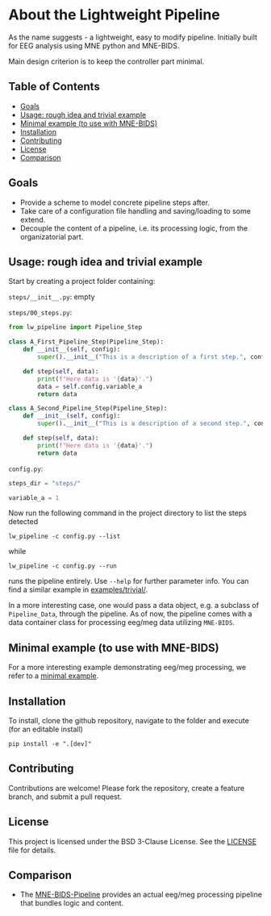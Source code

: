 # About the Lightweight Pipeline
As the name suggests - a lightweight, easy to modify pipeline. Initially built for EEG analysis using MNE python and MNE-BIDS.

Main design criterion is to keep the controller part minimal.

## Table of Contents

- [Goals](#goals)
- [Usage: rough idea and trivial example](#usage-rough-idea-and-trivial-example)
- [Minimal example (to use with MNE-BIDS)](#minimal-example-to-use-with-mne-bids)
- [Installation](#installation)
- [Contributing](#contributing)
- [License](#license)
- [Comparison](#comparison)

## Goals
- Provide a scheme to model concrete pipeline steps after.
- Take care of a configuration file handling and saving/loading to some extend.
- Decouple the content of a pipeline, i.e. its processing logic, from the organizatorial part.


## Usage: rough idea and trivial example

Start by creating a project folder containing:

`steps/__init__.py`: empty

`steps/00_steps.py`:
```python
from lw_pipeline import Pipeline_Step

class A_First_Pipeline_Step(Pipeline_Step):
    def __init__(self, config):
        super().__init__("This is a description of a first step.", config)

    def step(self, data):
        print(f"Here data is '{data}'.")
        data = self.config.variable_a
        return data

class A_Second_Pipeline_Step(Pipeline_Step):
    def __init__(self, config):
        super().__init__("This is a description of a second step.", config)

    def step(self, data):
        print(f"Here data is '{data}'.")
        return data
```

`config.py`:
```python
steps_dir = "steps/"

variable_a = 1
```

Now run the following command in the project directory to list the steps detected
```shell
lw_pipeline -c config.py --list
```
while
```shell
lw_pipeline -c config.py --run
```
runs the pipeline entirely. Use `--help` for further parameter info.
You can find a similar example in [examples/trivial/](examples/trivial/).

In a more interesting case, one would pass a data object, e.g. a subclass of `Pipeline_Data`, through the pipeline. As of now, the pipeline comes with a data container class for processing eeg/meg data utilizing `MNE-BIDS`.


## Minimal example (to use with MNE-BIDS)

For a more interesting example demonstrating eeg/meg processing, we refer to a [minimal example](examples/minimal_example.md).


## Installation
To install, clone the github repository, navigate to the folder and execute (for an editable install)
```shell
pip install -e ".[dev]"
```

## Contributing

Contributions are welcome! Please fork the repository, create a feature branch, and submit a pull request.


## License

This project is licensed under the BSD 3-Clause License. See the [LICENSE](LICENSE) file for details.


## Comparison

- The [MNE-BIDS-Pipeline](https://github.com/mne-tools/mne-bids-pipeline) provides an actual eeg/meg processing pipeline that bundles logic and content.
